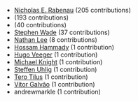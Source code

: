 * [Nicholas E. Rabenau](https://github.com/nerab) (205 contributions)
* [](https://github.com/apps/dependabot-preview) (193 contributions)
* [](https://github.com/apps/dependabot) (40 contributions)
* [Stephen Wade](https://github.com/stephenwade) (37 contributions)
* [Nathan Lee](https://github.com/X0nic) (8 contributions)
* [Hossam Hammady](https://github.com/hammady) (1 contribution)
* [Hugo Veeger](https://github.com/dkhgh) (1 contribution)
* [Michael Knight](https://github.com/miknight) (1 contribution)
* [Steffen Uhlig](https://github.com/suhlig) (1 contribution)
* [Tero Tilus](https://github.com/terotil) (1 contribution)
* [Vítor Galvão](https://github.com/vitorgalvao) (1 contribution)
* andrewmarkle (1 contribution)